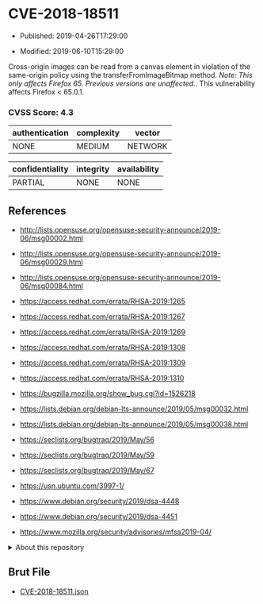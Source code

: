 # CVE-2018-18511

- Published: 2019-04-26T17:29:00

- Modified: 2019-06-10T15:29:00

Cross-origin images can be read from a canvas element in violation of the same-origin policy using the transferFromImageBitmap method. *Note: This only affects Firefox 65. Previous versions are unaffected.*. This vulnerability affects Firefox < 65.0.1.

### CVSS Score: **4.3**

| authentication | complexity | vector |
| --- | --- | --- |
| NONE | MEDIUM | NETWORK |

| confidentiality | integrity | availability |
| --- | --- | --- |
| PARTIAL | NONE | NONE |

## References

* http://lists.opensuse.org/opensuse-security-announce/2019-06/msg00002.html

* http://lists.opensuse.org/opensuse-security-announce/2019-06/msg00029.html

* http://lists.opensuse.org/opensuse-security-announce/2019-06/msg00084.html

* https://access.redhat.com/errata/RHSA-2019:1265

* https://access.redhat.com/errata/RHSA-2019:1267

* https://access.redhat.com/errata/RHSA-2019:1269

* https://access.redhat.com/errata/RHSA-2019:1308

* https://access.redhat.com/errata/RHSA-2019:1309

* https://access.redhat.com/errata/RHSA-2019:1310

* https://bugzilla.mozilla.org/show_bug.cgi?id=1526218

* https://lists.debian.org/debian-lts-announce/2019/05/msg00032.html

* https://lists.debian.org/debian-lts-announce/2019/05/msg00038.html

* https://seclists.org/bugtraq/2019/May/56

* https://seclists.org/bugtraq/2019/May/59

* https://seclists.org/bugtraq/2019/May/67

* https://usn.ubuntu.com/3997-1/

* https://www.debian.org/security/2019/dsa-4448

* https://www.debian.org/security/2019/dsa-4451

* https://www.mozilla.org/security/advisories/mfsa2019-04/

<details>
<summary>About this repository</summary> 

  This repository is part of the project [Live Hack CVE](https://github.com/Live-Hack-CVE). Main website can be found [www.live-hack.org](https://www.live-hack.org) 
  
  Made by [Sn0wAlice](https://github.com/Sn0wAlice) for the people that care about security and need to have a feed of the latest CVEs. Hope you enjoy it, don't forget to star the repo and follow me on [Twitter](https://twitter.com/Sn0wAlice) and [Github](https://github.com/Sn0wAlice). And that is my [personnal website](https://www.alice-snow.me/)

  - [Home Page](https://github.com/Live-Hack-CVE)
  - [Framework](https://github.com/Live-Hack-CVE/cve-framework)
  - [CVE database](https://github.com/Live-Hack-CVE/full_database)
  - [Changelog](https://github.com/Live-Hack-CVE/Changelog)
</details>

## Brut File

* [CVE-2018-18511.json](https://raw.githubusercontent.com/Live-Hack-CVE/full_database/main/cves/2018/CVE-2018-18511.json)

